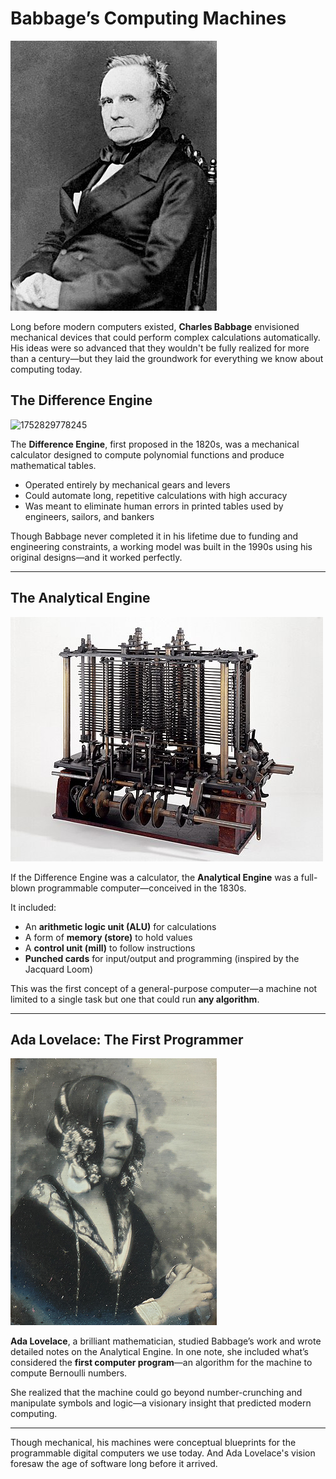 # Babbage’s Computing Machines

![1752830041020](image/006_babbages_computing_machines/1752830041020.png)

Long before modern computers existed, **Charles Babbage** envisioned mechanical devices that could perform complex calculations automatically. His ideas were so advanced that they wouldn't be fully realized for more than a century—but they laid the groundwork for everything we know about computing today.

## The Difference Engine

![1752829778245](image/006_babbages_computing_machines/1752829778245.png)

The **Difference Engine**, first proposed in the 1820s, was a mechanical calculator designed to compute polynomial functions and produce mathematical tables.

* Operated entirely by mechanical gears and levers
* Could automate long, repetitive calculations with high accuracy
* Was meant to eliminate human errors in printed tables used by engineers, sailors, and bankers

Though Babbage never completed it in his lifetime due to funding and engineering constraints, a working model was built in the 1990s using his original designs—and it worked perfectly.

---

## The Analytical Engine

![1752829870439](image/006_babbages_computing_machines/1752829870439.png)

If the Difference Engine was a calculator, the **Analytical Engine** was a full-blown programmable computer—conceived in the 1830s.

It included:

* An **arithmetic logic unit (ALU)** for calculations
* A form of **memory (store)** to hold values
* A **control unit (mill)** to follow instructions
* **Punched cards** for input/output and programming (inspired by the Jacquard Loom)

This was the first concept of a general-purpose computer—a machine not limited to a single task but one that could run **any algorithm**.

---

## Ada Lovelace: The First Programmer

![1752829948375](image/006_babbages_computing_machines/1752829948375.png)

**Ada Lovelace**, a brilliant mathematician, studied Babbage’s work and wrote detailed notes on the Analytical Engine. In one note, she included what’s considered the **first computer program**—an algorithm for the machine to compute Bernoulli numbers.

She realized that the machine could go beyond number-crunching and manipulate symbols and logic—a visionary insight that predicted modern computing.

---

Though mechanical, his machines were conceptual blueprints for the programmable digital computers we use today. And Ada Lovelace's vision foresaw the age of software long before it arrived.
